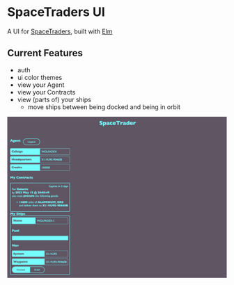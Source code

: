 # SpaceTraders UI

A UI for [SpaceTraders](https://spacetraders.io/), built with [Elm](https://elm-lang.org/)

## Current Features

- auth
- ui color themes
- view your Agent
- view your Contracts
- view (parts of) your ships
  - move ships between being docked and being in orbit

<img src="./Screenshot 2023-05-12 at 8.53.18 AM.png">

